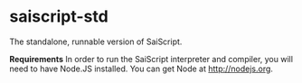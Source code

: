 # saiscript-std
The standalone, runnable version of SaiScript.

**Requirements**
In order to run the SaiScript interpreter and compiler, you will need to have Node.JS installed. You can get Node at http://nodejs.org.
